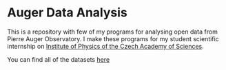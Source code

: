 # Auger Data Analysis

This is a repository with few of my programs for analysing open data from Pierre Auger Observatory. I make these programs for my student scientific internship on [Institute of Physics of the Czech Academy of Sciences](https://www.fzu.cz/en/home).

You can find all of the datasets [here](https://www.kaggle.com/datasets/augeropendata/release-2021-v1)
